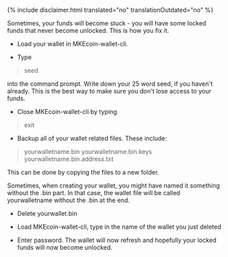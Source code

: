 {% include disclaimer.html translated="no" translationOutdated="no" %}

Sometimes, your funds will become stuck - you will have some locked funds that never become unlocked. This is how you fix it.

- Load your wallet in MKEcoin-wallet-cli.

- Type

> seed

into the command prompt. Write down your 25 word seed, if you haven't already. This is the best way to make sure you don't lose access to your funds.

- Close MKEcoin-wallet-cli by typing

> exit

- Backup all of your wallet related files. These include:

> yourwalletname.bin
> yourwalletname.bin.keys
> yourwalletname.bin.address.txt

This can be done by copying the files to a new folder.

Sometimes, when creating your wallet, you might have named it something without the .bin part. In that case, the wallet file will be called yourwalletname without the .bin at the end.

- Delete yourwallet.bin

- Load MKEcoin-wallet-cli, type in the name of the wallet you just deleted

- Enter password. The wallet will now refresh and hopefully your locked funds will now become unlocked.

